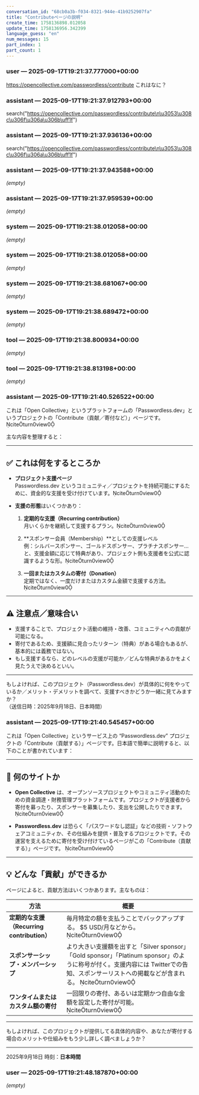 ```yaml
---
conversation_id: "68cb0a3b-f034-8321-944e-41b9252907fa"
title: "Contributeページの説明"
create_time: 1758136898.012058
update_time: 1758136956.342399
language_guess: "en"
num_messages: 15
part_index: 1
part_count: 1
---
```


### user — 2025-09-17T19:21:37.777000+00:00

https://opencollective.com/passwordless/contribute
これはなに？

### assistant — 2025-09-17T19:21:37.912793+00:00

search("https://opencollective.com/passwordless/contribute\n\u3053\u308c\u306f\u306a\u306b\uff1f")

### assistant — 2025-09-17T19:21:37.936136+00:00

search("https://opencollective.com/passwordless/contribute\n\u3053\u308c\u306f\u306a\u306b\uff1f")

### assistant — 2025-09-17T19:21:37.943588+00:00

_(empty)_

### assistant — 2025-09-17T19:21:37.959539+00:00

_(empty)_

### system — 2025-09-17T19:21:38.012058+00:00

_(empty)_

### system — 2025-09-17T19:21:38.012058+00:00

_(empty)_

### system — 2025-09-17T19:21:38.681067+00:00

_(empty)_

### system — 2025-09-17T19:21:38.689472+00:00

_(empty)_

### tool — 2025-09-17T19:21:38.800934+00:00

_(empty)_

### tool — 2025-09-17T19:21:38.813198+00:00

_(empty)_

### assistant — 2025-09-17T19:21:40.526522+00:00

これは「Open Collective」というプラットフォームの「Passwordless.dev」というプロジェクトの「Contribute（貢献／寄付など）」ページです。citeturn0view0

主な内容を整理すると：

---

## ✅ これは何をするところか

- **プロジェクト支援ページ**  
  Passwordless.dev というコミュニティ／プロジェクトを持続可能にするために、資金的な支援を受け付けています。citeturn0view0

- **支援の形態**はいくつかあり：

  1. **定期的な支援（Recurring contribution）**   
     月いくらかを継続して支援するプラン。citeturn0view0

  2. **スポンサー会員（Membership）**としての支援レベル  
     例：シルバースポンサー、ゴールドスポンサー、プラチナスポンサー…と、支援金額に応じて特典があり、プロジェクト側も支援者を公式に認識するような形。citeturn0view0

  3. **一回またはカスタムの寄付（Donation）**  
     定期ではなく、一度だけまたはカスタム金額で支援する方法。citeturn0view0

---

## ⚠️ 注意点／意味合い

- 支援することで、プロジェクト活動の維持・改善、コミュニティへの貢献が可能になる。  
- 寄付であるため、支援額に見合ったリターン（特典）がある場合もあるが、基本的には義務ではない。  
- もし支援するなら、どのレベルの支援が可能か／どんな特典があるかをよく見たうえで決めるといい。  

---

もしよければ、このプロジェクト（Passwordless.dev）が具体的に何をやっているか／メリット・デメリットを調べて、支援すべきかどうか一緒に見てみますか？  
（送信日時：2025年9月18日、日本時間）

### assistant — 2025-09-17T19:21:40.545457+00:00

これは「Open Collective」というサービス上の “Passwordless.dev” プロジェクトの「Contribute（貢献する）」ページです。日本語で簡単に説明すると、以下のことが書かれています：  

---

## 🧐 何のサイトか

- **Open Collective** は、オープンソースプロジェクトやコミュニティ活動のための資金調達・財務管理プラットフォームです。プロジェクトが支援者から寄付を募ったり、スポンサーを募集したり、支出を公開したりできます。 citeturn0view0

- **Passwordless.dev** は恐らく「パスワードなし認証」などの技術・ソフトウェアコミュニティか、その仕組みを提供・普及するプロジェクトです。その運営を支えるために寄付を受け付けているページがこの「Contribute（貢献する）」ページです。 citeturn0view0

---

## 💡 どんな「貢献」ができるか

ページによると、貢献方法はいくつかあります。主なものは：

| 方法 | 概要 |
|---|---|
| **定期的な支援（Recurring contribution）** | 毎月特定の額を支払うことでバックアップする。 $5 USD/月などから。 citeturn0view0 |
| **スポンサーシップ・メンバーシップ** | より大きい支援額を出すと「Silver sponsor」「Gold sponsor」「Platinum sponsor」のように称号が付く。支援内容には Twitterでの告知、スポンサーリストへの掲載などが含まれる。 citeturn0view0 |
| **ワンタイムまたはカスタム額の寄付** | 一回限りの寄付、あるいは定期かつ自由な金額を設定した寄付が可能。 citeturn0view0 |

---

もしよければ、このプロジェクトが提供してる具体的内容や、あなたが寄付する場合のメリットや仕組みをもう少し詳しく調べましょうか？  

---  
2025年9月18日  時刻：**日本時間**

### user — 2025-09-17T19:21:48.187870+00:00

_(empty)_
